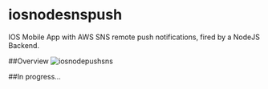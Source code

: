 # iosnodesnspush

IOS Mobile App with AWS SNS remote push notifications, fired by a NodeJS Backend.

##Overview
![iosnodepushsns](https://user-images.githubusercontent.com/1878740/26898447-6931cdde-4ba2-11e7-95fa-a862d4052c8b.png)


##In progress...
